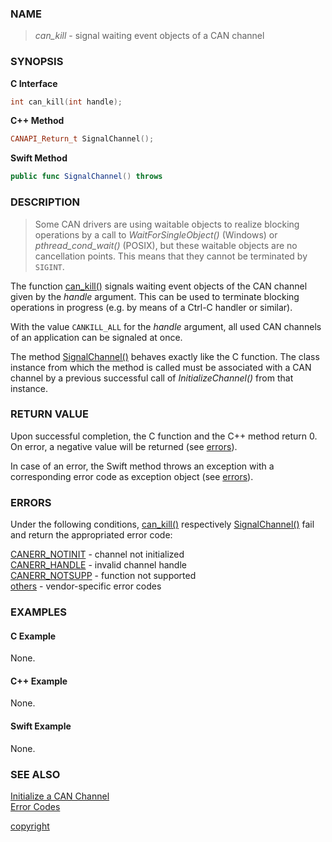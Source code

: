 ### NAME

> *can_kill* - signal waiting event objects of a CAN channel

### SYNOPSIS

<a id="can_kill"></a>
**C Interface**
```C
int can_kill(int handle);
```
<a id="signalchannel"></a>
**C++ Method**
```C++
CANAPI_Return_t SignalChannel();
```
<a id="func_signalchannel"></a>
**Swift Method**
```Swift
public func SignalChannel() throws
```

### DESCRIPTION

> Some CAN drivers are using waitable objects to realize blocking operations by a call to *WaitForSingleObject()* (Windows) or *pthread_cond_wait()* (POSIX),
> but these waitable objects are no cancellation points.
> This means that they cannot be terminated by `SIGINT`.

The function [can_kill()](#can_kill) signals waiting event objects of the CAN channel given by the *handle* argument.
This can be used to terminate blocking operations in progress (e.g. by means of a Ctrl-C handler or similar).

With the value `CANKILL_ALL` for the *handle* argument, all used CAN channels of an application can be signaled at once.

The method [SignalChannel()](#signalchannel) behaves exactly like the C function.
The class instance from which the method is called must be associated with a CAN channel by a previous successful call of *InitializeChannel()* from that instance.

### RETURN VALUE

Upon successful completion, the C function and the C++ method return 0. On error, a negative value will be returned (see [errors](#errors)).

In case of an error, the Swift method throws an exception with a corresponding error code as exception object (see [errors](#errors)).

### ERRORS

Under the following conditions, [can_kill()](#can_kill) respectively [SignalChannel()](#signalchannel) fail and return the appropriated error code:

[CANERR_NOTINIT](/reference/error_codes#error_notinit) - channel not initialized \
[CANERR_HANDLE](/reference/error_codes#error_handle)   - invalid channel handle \
[CANERR_NOTSUPP](/reference/error_codes#error_) - function not supported \
[others](/reference/error_codes#error_vendor)          - vendor-specific error codes

### EXAMPLES

#### C Example

None.

#### C++ Example

None.

#### Swift Example

None.

### SEE ALSO

[Initialize a CAN Channel](/reference/can_init#name) \
[Error Codes](/reference/error_codes#name)


[copyright](../copyright.md ':include')